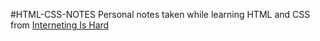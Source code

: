 #HTML-CSS-NOTES
Personal notes taken while learning HTML and CSS from [Interneting Is Hard]([url](https://internetingishard.netlify.app/html-and-css/introduction/))

